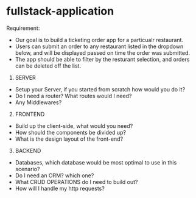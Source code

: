 # fullstack-application
Requirement: 
- Our goal is to build a ticketing order app for a particualr restaurant. 
- Users can submit an order to any restaurant listed in the dropdown below, and will be displayed passed on time the order was submitted. 
- The app should be able to filter by the resturant selection, and orders can be deleted off the list.

1. SERVER
  - Setup your Server, if you started from scratch how would you do it?
  - Do I need a router? What routes would I need?
  - Any Middlewares?

2. FRONTEND
  - Build up the client-side, what would you need? 
  - How should the components be divided up?
  - What is the design layout of the front-end?

3. BACKEND
  - Databases, which database would be most optimal to use in this scenario?
  - Do I need an ORM? which one?
  - What CRUD OPERATIONS do I need to build out?
  - How will I handle my http requests?
